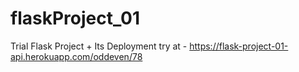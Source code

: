 # flaskProject_01
Trial Flask Project + Its Deployment
try at - https://flask-project-01-api.herokuapp.com/oddeven/78
